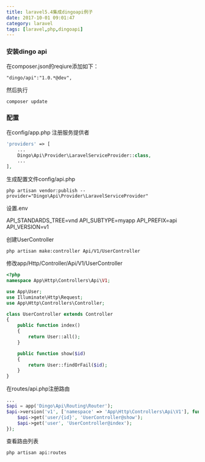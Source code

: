 ```yaml
---
title: laravel5.4集成dingoapi例子
date: 2017-10-01 09:01:47
category: laravel
tags: [laravel,php,dingoapi]
---
```

### 安装dingo api
 在composer.json的reqiure添加如下：
```shell
"dingo/api":"1.0.*@dev",
```
然后执行
```shell
composer update
```
### 配置

在config/app.php 注册服务提供者
```php
'providers' => [
    ...
    Dingo\Api\Provider\LaravelServiceProvider::class,
    ...
],
```

生成配置文件config/api.php

```shell
php artisan vendor:publish --provider="Dingo\Api\Provider\LaravelServiceProvider"
```

设置.env

API_STANDARDS_TREE=vnd
API_SUBTYPE=myapp
API_PREFIX=api
API_VERSION=v1

创建UserController
```shell
php artisan make:controller Api/V1/UserController
```

修改app/Http/Controller/Api/V1/UserController

```php
<?php
namespace App\Http\Controllers\Api\V1;

use App\User;
use Illuminate\Http\Request;
use App\Http\Controllers\Controller;

class UserController extends Controller
{
    public function index()
    {
        return User::all();
    }

    public function show($id)
    {
        return User::findOrFail($id);
    }
}
```
在routes/api.php注册路由
```php
...
$api = app('Dingo\Api\Routing\Router');
$api->version('v1', ['namespace' => 'App\Http\Controllers\Api\V1'], function ($api) {
    $api->get('user/{id}', 'UserController@show');
    $api->get('user', 'UserController@index');
});
```

查看路由列表
```shell
php artisan api:routes
```








